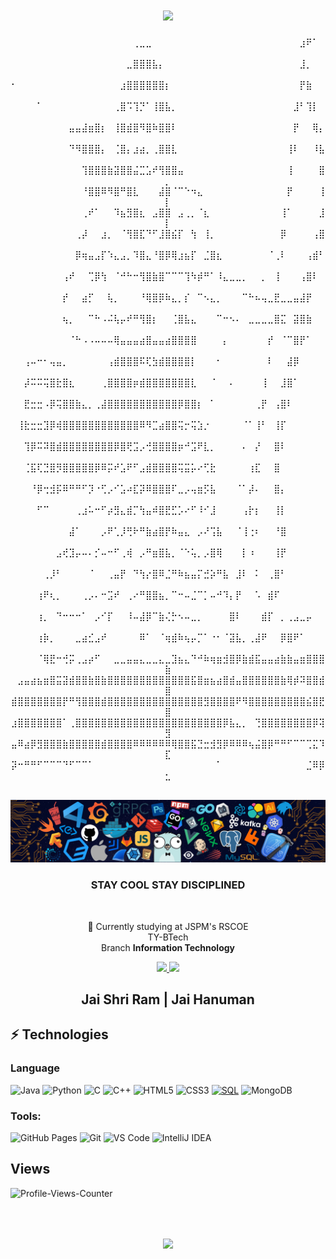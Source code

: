 <h1 align="center"> 
    <img src="https://readme-typing-svg.herokuapp.com/?font=Righteous&color=%23FF9933&size=35&center=true&vCenter=true&width=500&height=70&duration=4000&lines=+Jai+Hanuman!+🚩;+Jai+Siya+Ram+🚩!;" />
</h1>  
     
<!--![Profile-Views-Counter](https://komarev.com/ghpvc/?username=Ayush29Ayush&label=PROFILE+VIEWS&style=flat-square&color=green)--> 
<!--![Profile-Views-Counter](https://komarev.com/ghpvc/?username=Yash-Bandal&label=PROFILE+VIEWS&style=flat-square&color=orange)-->
<div align="center"> 

  
⠀⠀⠀⠀⠀⠀⠀⠀⠀⠀⠀⠀⠀⠀⠀⠀⠀⠀⠀⢀⣀⣀⠀⠀⠀⠀⠀⠀⠀⠀⠀⠀⠀⠀⠀⠀⠀⠀⠀⠀⠀⠀⠀⠀⠀⣰⠟⠁⠀⠀
⠀⠀⠀⠀⠀⠀⠀⠀⠀⠀⠀⠀⠀⠀⠀⠀⠀⠀⣀⣿⣿⣿⣧⡄⠀⠀⠀⠀⠀⠀⠀⠀⠀⠀⠀⠀⠀⠀⠀⠀⠀⠀⠀⠀⠀⣸⡀⠀⠀⠀
⠂⠀⠀⠀⠀⠀⠀⠀⠀⠀⠀⠀⠀⠀⠀⠀⠀⣰⣿⣿⣿⣿⣿⣿⡆⠀⠀⠀⠀⠀⠀⠀⠀⠀⠀⠀⠀⠀⠀⠀⠀⠀⠀⠀⠀⡟⣷⠀⠀⠀
⠀⠀⠀⠀⠁⠀⠀⠀⠀⠀⠀⠀⠀⠀⠀⠀⢀⣿⠩⢹⡙⠁⢸⣿⣧⡀⠀⠀⠀⠀⠀⠀⠀⠀⠀⠀⠀⠀⠀⠀⠀⠀⠀⠀⣸⠃⢹⡇⠀⠀
⠀⠀⠀⠀⠀⠀⠀⠀⠀⣤⣤⣼⣶⣿⡆⠀⢸⣿⣾⣿⠻⣿⠷⣿⣿⠇⠀⠀⠀⠀⠀⠀⠀⠀⠀⠀⠀⠀⠀⠀⠀⠀⠀⠀⡟⠀⠀⢿⡄⠀
⠀⠀⠀⠀⠀⠀⠀⠀⠀⠙⠻⣿⣿⣿⡄⠀⢈⣿⡄⣰⣴⡀⢀⣿⣿⣇⠀⠀⠀⠀⠀⠀⠀⠀⠀⠀⠀⠀⠀⠀⠀⠀⠀⢸⠇⠀⠀⠸⣧⠀
⠀⠀⠀⠀⠀⠀⠀⠀⠀⠀⠀⢹⣿⣿⣿⣷⣽⣿⣿⣬⣉⣡⠞⢻⣿⣿⣤⠀⠀⠀⠀⠀⠀⠀⠀⠀⠀⠀⠀⠀⠀⠀⠀⢸⠀⠀⠀⠀⣿⡀
⠀⠀⠀⠀⠀⠀⠀⠀⠀⠀⠀⠘⣿⣿⠿⠻⣿⠛⣿⣇⠀⠀⠀⣼⣿⠈⠉⠑⠲⣄⠀⠀⠀⠀⠀⠀⠀⠀⠀⠀⠀⠀⠀⡟⠀⠀⠀⠀⢸⡇
⠀⠀⠀⠀⠀⠀⠀⠀⠀⠀⠀⢀⠞⠁⠀⠀⠹⣦⣻⣿⣆⠀⣠⣿⣿⠀⣠⢀⡀⠈⣆⠀⠀⠀⠀⠀⠀⠀⠀⠀⠀⠀⢸⠁⠀⠀⠀⠀⣸⡇
⠀⠀⠀⠀⠀⠀⠀⠀⠀⠀⢀⡼⠀⠀⣰⡀⠀⠈⢻⣿⣏⠙⠋⣸⣿⣮⡏⠀⢳⠀⢸⡀⠀⠀⠀⠀⠀⠀⠀⠀⠀⠀⡿⠀⠀⠀⠀⢠⣿⠀
⠀⠀⠀⠀⠀⠀⠀⠀⠀⠀⡿⢶⣤⣠⡏⠱⣄⣠⡀⠹⣿⣄⠘⣿⡿⢿⣰⣦⡏⠀⣈⣿⣆⠀⠀⠀⠀⠀⠀⠀⠈⢀⠇⠀⠀⠀⢠⣾⠃⠀
⠀⠀⠀⠀⠀⠀⠀⠀⢠⠞⠀⠀⢉⡿⢳⠀⠈⠚⠓⠒⢻⣿⣷⣿⠉⠉⠉⢹⠳⡾⠛⠁⠸⣄⣀⣀⡀⠀⠀⡀⠀⢸⠀⠀⠀⢠⣿⠇⠀⠀
⠀⠀⠀⠀⠀⠀⠀⠀⡞⠀⠀⣴⡋⠀⠀⢧⡀⠀⠀⠀⠘⢿⣿⡿⠷⣄⡀⡎⠀⠉⠢⣄⡀⠀⠀⠀⠉⠓⠦⢤⣀⣟⣀⣀⣤⣼⡟⠀⠀⠀
⠀⠀⠀⠀⠀⠀⠀⠀⢦⡀⠀⠀⠉⠓⠠⠬⢧⡤⠞⠛⢻⣿⡆⠀⠀⢈⣿⣧⣄⠀⠀⠀⠉⠒⠢⠄⠀⣀⣀⣀⣀⣿⣍⠀⣽⣿⣷⠀⠀⠀
⠀⠀⠀⠀⠀⠀⠀⠀⠀⠈⠓⠠⠠⠤⠤⠤⢿⣤⣤⣤⣴⣿⣤⣤⣴⣿⣿⣿⣿⠀⠀⠀⠀⡄⠀⠀⠀⠀⠀⠀⡞⠀⠈⠉⣿⡟⠁⠀⠀⠀
⠀⠀⢠⠤⠒⠂⢤⣤⡀⠀⠀⠀⠀⠀⠀⢠⣾⣿⣿⣿⠯⢏⣳⣾⣿⣿⣿⣿⡇⠀⠀⠀⠂⠀⠀⠀⠀⠀⠀⠀⠇⠀⠀⣼⡿⠀⠀⠀⠀⠀
⠀⠀⡼⠭⠭⢭⣿⣗⣿⣆⠀⠀⠀⠀⢀⣿⣿⣿⣿⡶⣾⣿⣿⣿⣿⣿⣿⣿⣇⠀⠀⠈⠀⠀⠄⠀⠀⠀⠀⢸⠀⠀⣸⣿⠁⠀⠀⠀⠀⠀
⠀⠀⣟⣒⣒⠠⡿⢭⣿⣿⣷⣄⡀⢀⣼⣿⣿⣿⣿⣿⣿⣿⣿⣿⣿⣿⡿⣿⣿⡆⠀⠁⠀⠀⠀⠀⠀⠀⢀⡟⠀⢠⣿⠇⠀⠀⠀⠀⠀⠀
⠀⢸⣗⣒⣒⣹⡿⢾⣿⣿⣿⣿⣿⣿⣿⣿⣿⣿⣿⣿⠿⠻⣉⣴⣿⣿⢭⡒⢭⣱⡐⠀⠀⠀⠀⠀⠈⠁⢸⠃⠀⢸⡏⠀⠀⠀⠀⠀⠀⠀
⠀⠀⢹⡿⠭⠽⣿⣾⣿⣿⣿⣿⣿⣿⣿⣿⡿⣿⢟⣩⡠⢚⣿⣿⣿⣿⡶⠚⣩⠟⣇⡀⠀⠀⠀⠀⠄⠀⡜⠀⠀⣿⠇⠀⠀⠀⠀⠀⠀⠀
⠀⠀⢈⣯⢏⣙⣿⡻⣿⣿⣿⣿⣿⡿⠿⡭⠞⣡⠟⠋⣠⣾⣿⣿⣿⣿⢭⣭⡥⠔⢋⣗⠀⠀⠀⠀⠀⢰⣏⠀⠀⣿⠀⠀⠀⠀⠀⠀⠀⠀
⠀⠀⠀⠘⡿⢒⣺⡯⠿⠛⠛⠋⡹⠐⢋⡠⠊⣡⠴⣏⡽⠿⣿⣿⣿⠏⣀⡠⢤⣶⡫⣧⠀⠀⠀⠈⠁⡼⠄⠀⠀⣿⡄⠀⠀⠀⠀⠀⠀⠀
⠀⠀⠀⠀⠋⠉⠀⠀⠀⠀⢀⣰⠥⠒⠋⡴⣻⣄⣾⡉⢳⣤⠾⣿⣟⣋⡡⠔⠋⠸⠊⣸⠀⠀⠀⠀⢠⡗⡆⠀⠀⢸⡇⠀⠀⠀⠀⠀⠀⠀
⠀⠀⠀⠀⠀⠀⠀⠀⠀⣼⠁⠀⠀⠀⡠⠟⢁⡸⢛⠗⠛⣷⣴⣿⡟⠷⣤⣄⠀⡠⠜⢩⣧⠀⠀⠈⢸⢐⠆⠀⠀⠘⣿⠀⠀⠀⠀⠀⠀⠀
⠀⠀⠀⠀⠀⠀⠀⣠⢞⣹⡤⠤⠄⡊⠤⠒⠋⢀⢾⠀⡠⠛⣶⣿⣧⡀⠈⠑⢥⡀⡠⣿⢿⠀⠀⠀⡇⠰⠀⠀⠀⢸⡟⠀⠀⠀⠀⠀⠀⠀
⠀⠀⠀⠀⠀⢀⡸⠃⠀⠀⠀⠀⠈⠀⠀⢀⣤⡟⠀⠙⢳⡔⣿⠿⣈⠛⠷⣦⣤⡍⣚⡵⠛⣧⠀⣸⠇⠀⠅⠀⢀⣿⠃⠀⠀⠀⠀⠀⠀⠀
⠀⠀⠀⠀⢰⠟⢆⡀⠀⠀⠀⢀⡠⠄⠒⣩⠞⠀⢀⠔⠛⣿⣿⣦⡀⠉⠒⠤⣈⠉⡁⠤⠚⠹⡄⡟⠀⠀⠡⠀⣾⠏⠀⠀⠀⠀⠀⠀⠀⠀
⠀⠀⠀⠀⢰⡀⠀⠙⠒⠒⠒⠁⠀⡠⠊⡏⠀⠀⠸⠤⣼⡿⠉⣷⢌⡓⠢⠤⣀⡀⠀⠀⠀⠀⣿⠇⠀⠀⠀⣾⡏⠀⡀⢀⣠⣀⡤⠀⠀⠀
⠀⠀⠀⠀⢰⡷⡀⠀⠀⠀⣀⣴⣊⣠⠞⠀⠀⠀⠀⠀⠿⠁⠀⠈⢶⣾⠷⢦⡤⡉⠁⠐⠂⠈⣽⣧⡀⢀⣼⠟⠀⠀⡿⣿⠟⠁⠀⠀⠀⠀
⠀⠀⠀⠀⠈⢿⣟⠒⢚⡭⢀⣠⡴⠋⠀⠀⣀⣀⣤⣤⣄⣀⣀⣄⣀⣹⣦⣄⠙⠚⠷⢶⣶⣺⣿⡿⣷⣾⣯⣤⣤⣴⣷⣷⣤⣶⣿⣿⣿⣷
⠀⣠⣤⣴⣦⣶⣿⣭⣽⣾⣿⣿⣷⣿⣷⣿⣿⣿⣿⣿⣿⣿⣿⣿⣿⣿⣿⣿⣯⣿⣶⣦⣴⣿⣾⣤⣿⣿⣿⣿⣿⣿⣷⢿⡾⠽⣿⣿⣾⣿
⣾⣿⣿⣿⣿⣿⣿⣿⡟⠛⢻⣿⣿⣿⣾⣿⣿⣿⣿⣿⣿⣿⣿⣿⣿⣿⣿⣿⣿⣿⣻⣿⣿⣿⣿⠟⠻⣿⣿⣿⣿⣿⣿⣿⣿⣿⣮⣿⣟⣿
⣰⣿⣿⣿⣿⣿⣿⣿⠁⢀⣿⣿⣿⣿⣿⣿⣿⣿⣿⣿⣿⣿⣿⣿⣿⣿⣿⣿⣿⣿⣿⣿⣿⡿⣧⣄⡀⠀⢙⣿⣿⣿⣿⣿⣿⣿⣿⡿⢽⣻
⣤⠿⣴⡿⣻⣿⣿⣿⣷⣿⣿⣿⣿⣿⣾⣿⣿⣿⣿⠿⠿⠿⠿⠿⠿⢿⣿⣿⣯⣙⣒⣺⣻⡿⠿⠿⠿⢦⣬⣿⡿⠛⠛⠋⠉⠉⢉⣍⠹⣏
⡽⠒⠛⠛⠋⠉⠉⠉⠙⠋⠉⠉⠁⠀⠀⠀⠀⠀⠀⠀⠀⠀⠀⠀⠀⠀⠀⠀⠀⠀⠀⠀⠁⠀⠀⠀⠀⠀⠀⠀⠀⠀⠀⠀⠀⠀⣈⠿⡿⣂
<br>
<br>
<div align="center">  
  <img src="https://raw.githubusercontent.com/KevinPatel04/KevinPatel04/master/header.png" />  
</div>
<h3 align="center">STAY COOL STAY DISCIPLINED</h3>
<br/>


    
 🔭 Currently studying at JSPM's RSCOE <br>
     TY-BTech <br>
     Branch <b>Information Technology</b>
 </div>
<div align="center"> 
  <a href="mailto:yashbandal25@gmail.com">
    <img src="https://img.shields.io/badge/Gmail-333333?style=for-the-badge&logo=gmail&logoColor=red" />
  </a>
  <a href="https://www.linkedin.com/in/yash-l-852706259//" target="_blank">
    <img src="https://img.shields.io/badge/LinkedIn-0077B5?style=for-the-badge&logo=linkedin&logoColor=white" target="_blank" />
  </a>
<!--   <a href="https://yashl3616.github.io/yashportfolio/" target="_blank">
     <img src="https://img.shields.io/badge/Portfolio-FF5722?style=for-the-badge&logo=todoist&logoColor=white" target="_blank" /> 
 </a>  -->
  <!-- <a href="https://yash-bandal.github.io/PortFolio-Main/Yash.html" target="_blank">
     <img src="https://img.shields.io/badge/Portfolio-FF5722?style=for-the-badge&logo=todoist&logoColor=white" target="_blank" /> 
 </a> -->
</div>



<h2 align="center">Jai Shri Ram | Jai Hanuman </h2>

## ⚡ Technologies
<!--## 👨🏻‍💻 Coding Profiles 

[![LeetCode](https://img.shields.io/badge/-LeetCode-FFA116?style=flat-square&logo=LeetCode&logoColor=black)](https://leetcode.com/Yash_l/)-->


### Language

![Java](https://img.shields.io/badge/-java-E34A86?style=flat-square&logo=Java)
![Python](https://img.shields.io/badge/-Python-black?style=flat-square&logo=Python)
![C](https://img.shields.io/badge/-C-00599C?style=flat-square&logo=c)
![C++](https://img.shields.io/badge/-C++-00599C?style=flat-square&logo=cplusplus)
![HTML5](https://img.shields.io/badge/-HTML5-E34F26?style=flat-square&logo=html5&logoColor=white)
![CSS3](https://img.shields.io/badge/-CSS3-1572B6?style=flat-square&logo=css3)
[![SQL](https://img.shields.io/badge/-SQL-4479A1?style=flat-square&logo=sql)](https://en.wikipedia.org/wiki/SQL)
![MongoDB](https://img.shields.io/badge/-MongoDB-black?style=flat-square&logo=MongoDb)



### Tools:

![GitHub Pages](https://img.shields.io/badge/GitHub%20Pages-%23327FC7.svg?logo=github&style=flat-square&logoColor=white)
![Git](https://img.shields.io/badge/-Git-black?style=flat-square&logo=git)
![VS Code](https://img.shields.io/badge/-VS%20Code-007ACC?style=flat-square&logo=visual-studio-code)
![IntelliJ IDEA](https://img.shields.io/badge/-IntelliJ%20IDEA-000000?style=flat-square&logo=intellij-idea&logoColor=white)

## Views
<!--![Profile-Views-Counter](https://komarev.com/ghpvc/?username=Ayush29Ayush&label=PROFILE+VIEWS&style=flat-square&color=green)-->

![Profile-Views-Counter](https://komarev.com/ghpvc/?username=Yash-Bandal&label=PROFILE+VIEWS&style=flat-square&color=orange)

<!--![LeetCode Views](https://img.shields.io/badge/LeetCode%20Views-153k%2B-brightgreen.svg)-->
<br>

<!--## 🏆 HactoberFest 2024
[![An image of @priyaghosal's Holopin badges, which is a link to view their full Holopin profile](https://holopin.me/yashbandal)](https://holopin.io/@yashbandal)-->
<!--[![GitHub Streak](http://github-readme-streak-stats.herokuapp.com?user=YashL3616&theme=dark&background=000000)](https://git.io/streak-stats)-->

<!--<div align="center" style="background-color: black; padding: 20px;">
       <img src="https://streak-stats.demolab.com?user=Yash-Bandal&theme=transparent&hide_border=true"/>
</div>-->


<br>
<p align="center">
<img align="center" src="https://github-readme-streak-stats.herokuapp.com/?user=Yash-Bandal&theme=tokyonight&hide_border=true"/>
<p>
<br>
  


<!--[![Ashutosh's github activity graph](https://github-readme-activity-graph.vercel.app/graph?username=YashL3616&bg_color=fffff0&color=708090&line=24292e&point=24292e&area=true&hide_border=true)](https://github.com/ashutosh00710/github-readme-activity-graph)-->
<!--[![Yash's GitHub activity graph](https://github-readme-activity-graph.vercel.app/graph?username=Yash-Bandal&bg_color=000319&color=00fffb&line=675604&point=7b7d07&area=true&hide_border=true)](https://github.com/Yash-Bandal)-->





